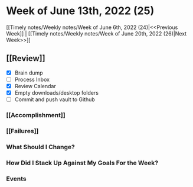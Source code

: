 # Week of June 13th, 2022 (25)

[[Timely notes/Weekly notes/Week of June 6th, 2022 (24)|<<Previous Week]] | [[Timely notes/Weekly notes/Week of June 20th, 2022 (26)|Next Week>>]]

## [[Review]]

- [x] Brain dump
- [ ] Process Inbox
- [x] Review Calendar
- [x] Empty downloads/desktop folders
- [ ] Commit and push vault to Github

### [[Accomplishment]]

### [[Failures]]

### What Should I Change?

### How Did I Stack Up Against My Goals For the Week?

### Events